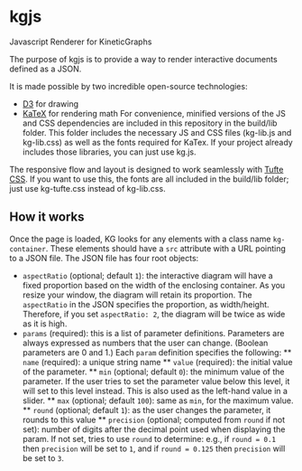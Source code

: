 # kgjs
Javascript Renderer for KineticGraphs

The purpose of kgjs is to provide a way to render interactive documents defined as a JSON.

It is made possible by two incredible open-source technologies:
* [D3](https://d3js.org/) for drawing
* [KaTeX](https://khan.github.io/KaTeX/) for rendering math
For convenience, minified versions of the JS and CSS dependencies are included in this repository in the build/lib folder. This folder includes the necessary JS and CSS files (kg-lib.js and kg-lib.css) as well as the fonts required for KaTex. If your project already includes those libraries, you can just use kg.js.

The responsive flow and layout is designed to work seamlessly with [Tufte CSS](https://edwardtufte.github.io/tufte-css/). If you want to use this, the fonts are all included in the build/lib folder; just use kg-tufte.css instead of kg-lib.css.

## How it works

Once the page is loaded, KG looks for any elements with a class name `kg-container`. These elements should have a `src` attribute with a URL pointing to a JSON file. The JSON file has four root objects:
* `aspectRatio` (optional; default `1`): the interactive diagram will have a fixed proportion based on the width of the enclosing container. As you resize your window, the diagram will retain its proportion. The `aspectRatio` in the JSON specifies the proportion, as width/height. Therefore, if you set `aspectRatio: 2`, the diagram will be twice as wide as it is high.
* `params` (required): this is a list of parameter definitions. Parameters are always expressed as numbers that the user can change. (Boolean parameters are 0 and 1.) Each `param` definition specifies the following:
** `name` (required): a unique string name
** `value` (required): the initial value of the parameter.
** `min` (optional; default `0`): the minimum value of the parameter. If the user tries to set the parameter value below this level, it will set to this level instead. This is also used as the left-hand value in a slider.
** `max` (optional; default `100`): same as `min`, for the maximum value.
** `round` (optional; default `1`): as the user changes the parameter, it rounds to this value
** `precision` (optional; computed from `round` if not set): number of digits after the decimal point used when displaying the param. If not set, tries to use `round` to determine: e.g., if `round = 0.1` then `precision` will be set to `1`, and if `round = 0.125` then `precision` will be set to `3`.
